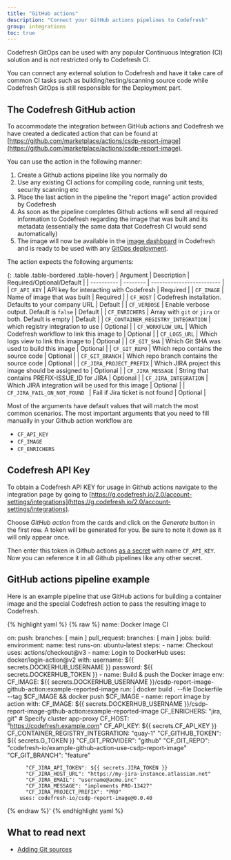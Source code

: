 ```yaml
---
title: "GitHub actions"
description: "Connect your GitHub actions pipelines to Codefresh"
group: integrations
toc: true
---
```


Codefresh GitOps can be used with any popular Continuous Integration (CI) solution
and is not restricted only to Codefresh CI.

You can connect any external solution to Codefresh and have it take care of common CI tasks such as building/testing/scanning source code while Codefresh GitOps is still responsible for the Deployment part.

## The Codefresh GitHub action

To accommodate the integration between GitHub actions and Codefresh we have created a dedicated action that can be found at [https://github.com/marketplace/actions/csdp-report-image](https://github.com/marketplace/actions/csdp-report-image).

You can use the action in the following manner:

1. Create a Github actions pipeline like you normally do
1. Use any existing CI actions for compiling code, running unit tests, security scanning etc
1. Place the last action in the pipeline the "report image" action provided by Codefresh
1. As soon as the pipeline completes Github actions will send all required information to Codefresh regarding the image that was built and its metadata (essentially the same
data that Codefresh CI would send automatically)
1. The image will now be available in the [image dashboard]({{site.baseurl}}/docs/pipelines/images/)
 in Codefresh and is ready to be used with any [GitOps deployment]({{site.baseurl}}/docs/deployment/applications-dashboard/).

The action expects the following arguments:


 {: .table .table-bordered .table-hover}
| Argument  | Description     | Required/Optional/Default |
| ---------- |  -------- | ------------------------- |
| `CF_API_KEY`         | API key for interacting with Codefresh  | Required  |
| `CF_IMAGE`         | Name of image that was built  | Required  |
| `CF_HOST`         | Codefresh installation. Defaults to your company URL  | Default  |
| `CF_VERBOSE`         | Enable verbose output. Default is `false`  | Default  |
| `CF_ENRICHERS`         | Array with `git` or `jira` or both. Default is empty  | Default  |
| `CF_CONTAINER_REGISTRY_INTEGRATION`         | which registry integration to use  | Optional  |
| `CF_WORKFLOW_URL`         | Which Codefresh workflow to link this image to   | Optional  |
| `CF_LOGS_URL`         | Which logs view to link this image to   | Optional  |
| `CF_GIT_SHA`         | Which Git SHA was used to build this image  | Optional  |
| `CF_GIT_REPO`         | Which repo contains the source code  | Optional  |
| `CF_GIT_BRANCH`         | Which repo branch contains the source code   | Optional  |
| `CF_JIRA_PROJECT_PREFIX`         | Which JIRA project this image should be assigned to  | Optional  |
| `CF_JIRA_MESSAGE`         | String that contains PREFIX-ISSUE_ID for JIRA   | Optional  |
| `CF_JIRA_INTEGRATION`         | Which JIRA integration will be used for this image  | Optional  |
| `CF_JIRA_FAIL_ON_NOT_FOUND `         | Fail if Jira ticket is not found  | Optional  |

Most of the arguments have default values that will match the most common scenarios.
The most important arguments that you need to fill manually in your Github action workflow are

* `CF_API_KEY`
* `CF_IMAGE`
* `CF_ENRICHERS`

## Codefresh API Key

To obtain a Codefresh API KEY for usage in Github actions
navigate to the integration page by going to [https://g.codefresh.io/2.0/account-settings/integrations](https://g.codefresh.io/2.0/account-settings/integrations). 

Choose *GitHub action* from the cards and click on the *Generate* button in the first row.
A token will be generated for you. Be sure to note it down as it will only appear once.

Then enter this token in Github actions [as a secret](https://docs.github.com/en/actions/security-guides/encrypted-secrets) with name `CF_API_KEY`. Now you can reference it in all Github pipelines like any other secret.

## GitHub actions pipeline example

Here is an example pipeline that use GitHub actions for building a container image and the special Codefresh action to pass the resulting image to Codefresh.


{% highlight yaml %}
{% raw %}
name: Docker Image CI

on:
  push:
    branches: [ main ]
  pull_request:
    branches: [ main ]
jobs:
  build:
    environment:
      name: test
    runs-on: ubuntu-latest
    steps:
      - name: Checkout
        uses: actions/checkout@v3
      - name: Login to DockerHub
        uses: docker/login-action@v2
        with:
          username: ${{ secrets.DOCKERHUB_USERNAME }}
          password: ${{ secrets.DOCKERHUB_TOKEN }}
      - name: Build & push the Docker image
        env:
          CF_IMAGE: ${{ secrets.DOCKERHUB_USERNAME }}/csdp-report-image-github-action:example-reported-image
        run: |
          docker build . --file Dockerfile --tag $CF_IMAGE && docker push $CF_IMAGE
      - name: report image by action
        with:
          CF_IMAGE: ${{ secrets.DOCKERHUB_USERNAME }}/csdp-report-image-github-action:example-reported-image
          CF_ENRICHERS: "jira, git"
          # Specify cluster app-proxy
          CF_HOST: "https://codefresh.example.com"
          CF_API_KEY: ${{ secrets.CF_API_KEY }}
          CF_CONTAINER_REGISTRY_INTEGRATION: "quay-1"
          "CF_GITHUB_TOKEN": ${{ secrets.G_TOKEN }}
          "CF_GIT_PROVIDER": "github"
          "CF_GIT_REPO": "codefresh-io/example-github-action-use-csdp-report-image"
          "CF_GIT_BRANCH": "feature"

          "CF_JIRA_API_TOKEN": ${{ secrets.JIRA_TOKEN }}
          "CF_JIRA_HOST_URL": "https://my-jira-instance.atlassian.net"
          "CF_JIRA_EMAIL": "username@acme.inc"
          "CF_JIRA_MESSAGE": "implements PRO-13427"
          "CF_JIRA_PROJECT_PREFIX": "PRO"
        uses: codefresh-io/csdp-report-image@0.0.40
{% endraw %}'
{% endhighlight yaml %}


## What to read next

* [Adding Git sources]({{site.baseurl}}/docs/runtime/git-sources/)










